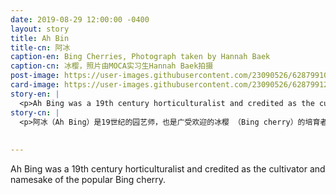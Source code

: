 ```yaml
---
date: 2019-08-29 12:00:00 -0400
layout: story
title: Ah Bin
title-cn: 阿冰
caption-en: Bing Cherries, Photograph taken by Hannah Baek
caption-cn: 冰樱，照片由MOCA实习生Hannah Baek拍摄
post-image: https://user-images.githubusercontent.com/23090526/62879910-23348080-bcfa-11e9-9d13-99910295792a.jpg
card-image: https://user-images.githubusercontent.com/23090526/62879912-23cd1700-bcfa-11e9-890b-b771790fecc9.jpg
story-en: |
  <p>Ah Bing was a 19th century horticulturalist and credited as the cultivator and namesake of the popular Bing cherry. Bing migrated to the U.S. around 1855 and worked as foreman in the Lewelling family fruit orchards in Milwaukie, Oregon. Bing’s Manchurian background and commanding stature at 6’2” distinguished him from other Chinese immigrants, who were mostly recruited from Guangdong for work on the Transcontinental Railroad; his employer was atypical too, a pro-abolition Quaker farmer who opposed the increasing anti-Chinese discrimination and violence of the times. During Bing’s 35 years as a foreman at the Lewelling Orchard, he managed a crew of thirty men and worked closely with farm owner Seth Lewelling on grafting and propagating the trees. In 1875, Bing was credited (to varying degrees) with cultivating a delicious cross-breed graft, which Lewelling named after Bing. The groundbreaking cherry went on to win prizes and sell for $1 per pound ($25 per pound today). Still, Bing’s contribution to American agriculture could not overcome the passing of the 1882 Chinese Exclusion Act. After visiting his family in China in 1889, Bing was barred from ever re-entering the U.S.</p>
story-cn: |
  <p>阿冰（Ah Bing）是19世纪的园艺师，也是广受欢迎的冰樱 （Bing cherry）的培育者和冰樱名字的由来。阿冰在1855年左右移居美国，在俄勒冈州密尔沃基的Lewelling家族果园当工头。阿冰的满族背景和身高6英尺2英寸（约1.83米）的威风凛凛的身高使他有别于其他的中国移民，那些移民大多来自广东，在横贯大陆铁路工程工作；他的雇主在当时是非典型的，是一位支持废除偏见的农场主，他反对那个时代日益增长的反华歧视和暴力行为。阿冰在莱维灵（Lewelling）果园当了35年工头，他管理着30名工人，并在树木嫁接繁殖方面与农场主斯莱维灵（Seth Lewelling）密切合作。1875年，阿冰因培育出一种美味的杂交樱桃而受到（不同程度上的）赞誉，莱维灵将此成果以阿冰的名字命名。这种开创性的樱桃后来赢得了大奖，售价为每磅1美元（今天是每磅25美元）。尽管如此，阿冰对美国农业的贡献还是无法克服1882年通过的排华法案。1889年，阿冰回中国探亲后，被禁止再次进入美国。</p>
  
  
---
```

Ah Bing was a 19th century horticulturalist and credited as the cultivator and namesake of the popular Bing cherry.
